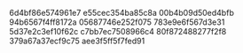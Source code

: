 6d4bf86e574961e7
e55cec354ba85c8a
00b4b09d50ed4bfb
94b6567f4ff8172a
05687746e252f075
783e9e6f567d3e31
5d37e2c3ef10f62c
c7bb7ec7508966c4
80f872488277f2f8
379a67a37ecf9c75
aee3f5ff5f7fed91
